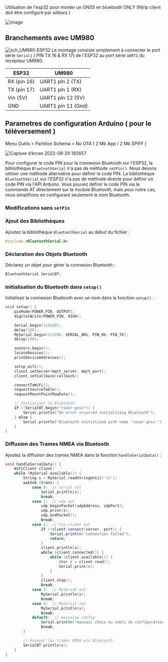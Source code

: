 Utilisation de l'esp32 pour monter un GNSS en bluetooth ONLY (Ntrip client doit être configuré par ailleurs )

![image](https://github.com/user-attachments/assets/eceb0724-3493-4ac6-a98e-df5c3475c9f9)

## Branchements avec UM980
![sch_UM980-ESP32](https://github.com/user-attachments/assets/54ff61c4-19b8-4220-a641-435edf369864)
Le montage consiste simplement à connecter le port série `Serial1` ( PIN TX 16 & RX 17) de l'ESP32 au port série `UART1` du recepteur UM980.

|  ESP32       |   UM980   |
|--------------|-----------|
|  RX (pin 16) | UART1 pin 2 (TX)|
|  TX (pin 17) | UART1 pin 1 (RX)|
|  Vin (5V)    | UART1 pin 12 (5V)|
|  GND         | UART1 pin 11 (Gnd)|

## Parametres de configuration Arduino ( pour le téléversement ) 

Menu Outils > Partition Schema > No OTA ( 2 Mb App / 2 Mb SPIFF )

![Capture d’écran 2022-08-29 192657](https://user-images.githubusercontent.com/32975584/187261824-5b02ef2c-bc4a-482e-aa8f-ffc1788b9145.png)


Pour configurer le code PIN pour la connexion Bluetooth sur l'ESP32, la bibliothèque `BluetoothSerial` n'a pas de méthode `setPin()`. Nous devons utiliser une méthode alternative pour définir le code PIN. La bibliothèque `BluetoothSerial` sur l'ESP32 n'a pas de méthode directe pour définir un code PIN via l'API Arduino. Vous pouvez définir le code PIN via la commande AT directement sur le module Bluetooth, mais pour notre cas, nous simplifions en configurant seulement le nom Bluetooth.

### Modifications sans `setPin`
### Ajout des Bibliothèques

Ajoutez la bibliothèque `BluetoothSerial` au début du fichier :

```cpp
#include <BluetoothSerial.h>
```

### Déclaration des Objets Bluetooth

Déclarez un objet pour gérer la connexion Bluetooth :

```cpp
BluetoothSerial SerialBT;
```

### Initialisation du Bluetooth dans `setup()`

Initialisez la connexion Bluetooth avec un nom dans la fonction `setup()` :

```cpp
void setup() {
    pinMode(POWER_PIN, OUTPUT);
    digitalWrite(POWER_PIN, HIGH);

    Serial.begin(115200);
    delay(100);
    MySerial.begin(115200, SERIAL_8N1, PIN_RX, PIN_TX);
    delay(100);

    sensors.begin();
    locateDevices();
    printDeviceAddresses();

    setup_wifi();
    client.setServer(mqtt_server, mqtt_port);
    client.setCallback(callback);

    connectToWiFi();
    requestSourceTable();
    requestMountPointRawData();

    // Initialiser le Bluetooth
    if (!SerialBT.begin("rover-gnss")) {
        Serial.println("An error occurred initializing Bluetooth");
    } else {
        Serial.println("Bluetooth initialized with name 'rover-gnss'");
    }
}
```

### Diffusion des Trames NMEA via Bluetooth

Ajoutez la diffusion des trames NMEA dans la fonction `handleSerialData()` :

```cpp
void handleSerialData() {
    WiFiClient client;
    while (MySerial.available()) {
        String s = MySerial.readStringUntil('\n');
        switch (trans) {
            case 0:  // serial out
                Serial.println(s);
                break;
            case 1:  // udp out
                udp.beginPacket(udpAddress, udpPort);
                udp.print(s);
                udp.endPacket();
                break;
            case 2:  // tcp client out
                if (!client.connect(server, port)) {
                    Serial.println("connection failed");
                    return;
                }
                client.println(s);
                while (client.connected()) {
                    while (client.available()) {
                        char c = client.read();
                        Serial.print(c);
                    }
                }
                client.stop();
                break;
            case 3:  // MySerial out
                MySerial.println(s);
                break;
            case 4:  // MySerial out
                MySerial.println(s);
                break;
            default:  // mauvaise config
                Serial.println("mauvais choix ou oubli de configuration");
                break;
        }

        // Envoyer les trames NMEA via Bluetooth
        SerialBT.println(s);
    }
}
```
